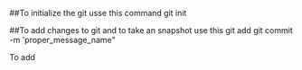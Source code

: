 ##To initialize the git usse this command
git init

##To add changes to git and to take an snapshot use this
git add
git commit -m 'proper_message_name"

To add 
